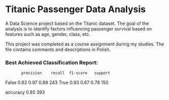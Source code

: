 # Titanic Passenger Data Analysis  

A Data Science project based on the Titanic dataset. The goal of the analysis is to identify factors influencing passenger survival based on features such as age, gender, class, etc.  

This project was completed as a course assignment during my studies. The file contains comments and descriptions in Polish.  

### Best Achieved Classification Report:  
           precision    recall  f1-score   support

   False       0.82      0.97      0.89       243
    True       0.93      0.67      0.78       150

accuracy                           0.85       393
